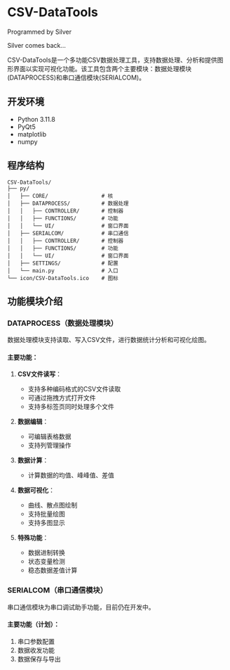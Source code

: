 # CSV-DataTools

Programmed by Silver

Silver comes back...

CSV-DataTools是一个多功能CSV数据处理工具，支持数据处理、分析和提供图形界面以实现可视化功能。该工具包含两个主要模块：数据处理模块(DATAPROCESS)和串口通信模块(SERIALCOM)。

## 开发环境

- Python 3.11.8
- PyQt5
- matplotlib
- numpy

## 程序结构

```
CSV-DataTools/
├── py/
│   ├── CORE/                 # 核
│   ├── DATAPROCESS/          # 数据处理
│   │   ├── CONTROLLER/       # 控制器
│   │   ├── FUNCTIONS/        # 功能
│   │   └── UI/               # 窗口界面
│   ├── SERIALCOM/            # 串口通信
│   │   ├── CONTROLLER/       # 控制器
│   │   ├── FUNCTIONS/        # 功能
│   │   └── UI/               # 窗口界面
│   ├── SETTINGS/             # 配置
│   └── main.py               # 入口
└── icon/CSV-DataTools.ico    # 图标
```

## 功能模块介绍

### DATAPROCESS（数据处理模块）

数据处理模块支持读取、写入CSV文件，进行数据统计分析和可视化绘图。

#### 主要功能：

1. **CSV文件读写**：
   - 支持多种编码格式的CSV文件读取
   - 可通过拖拽方式打开文件
   - 支持多标签页同时处理多个文件

2. **数据编辑**：
   - 可编辑表格数据
   - 支持列管理操作

3. **数据计算**：
   - 计算数据的均值、峰峰值、差值

4. **数据可视化**：
   - 曲线、散点图绘制
   - 支持批量绘图
   - 支持多图显示

5. **特殊功能**：
   - 数据进制转换
   - 状态变量检测
   - 稳态数据差值计算

### SERIALCOM（串口通信模块）

串口通信模块为串口调试助手功能，目前仍在开发中。

#### 主要功能（计划）：

1. 串口参数配置
2. 数据收发功能
3. 数据保存与导出